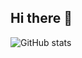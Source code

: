 ## Hi there 👋
![GitHub stats](https://github-readme-stats.vercel.app/api?username=ChengfengTang&show_icons=true&theme=radical)

